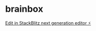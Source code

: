 # brainbox

[Edit in StackBlitz next generation editor ⚡️](https://stackblitz.com/~/github.com/haihd/brainbox)